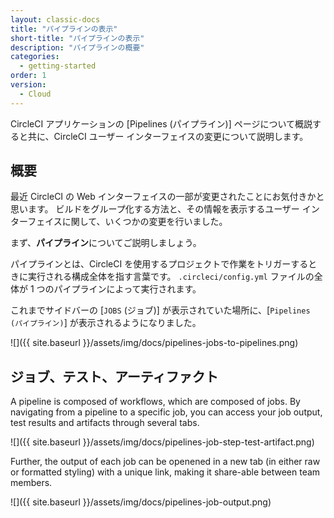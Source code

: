 ```yaml
---
layout: classic-docs
title: "パイプラインの表示"
short-title: "パイプラインの表示"
description: "パイプラインの概要"
categories:
  - getting-started
order: 1
version:
  - Cloud
---
```


CircleCI アプリケーションの [Pipelines (パイプライン)] ページについて概説すると共に、CircleCI ユーザー インターフェイスの変更について説明します。

## 概要

最近 CircleCI の Web インターフェイスの一部が変更されたことにお気付きかと思います。 ビルドをグループ化する方法と、その情報を表示するユーザー インターフェイスに関して、いくつかの変更を行いました。

まず、**パイプライン**についてご説明しましょう。

パイプラインとは、CircleCI を使用するプロジェクトで作業をトリガーするときに実行される構成全体を指す言葉です。 `.circleci/config.yml` ファイルの全体が 1 つのパイプラインによって実行されます。

これまでサイドバーの [`JOBS` (ジョブ)] が表示されていた場所に、[`Pipelines (パイプライン)`] が表示されるようになりました。

![]({{ site.baseurl }}/assets/img/docs/pipelines-jobs-to-pipelines.png)


## ジョブ、テスト、アーティファクト

A pipeline is composed of workflows, which are composed of jobs. By navigating from a pipeline to a specific job, you can access your job output, test results and artifacts through several tabs.

![]({{ site.baseurl }}/assets/img/docs/pipelines-job-step-test-artifact.png)

Further, the output of each job can be openened in a new tab (in either raw or formatted styling) with a unique link, making it share-able between team members.

![]({{ site.baseurl }}/assets/img/docs/pipelines-job-output.png)
